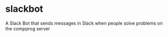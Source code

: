 # slackbot
A Slack Bot that sends messages in Slack when people solve problems on the compprog server
